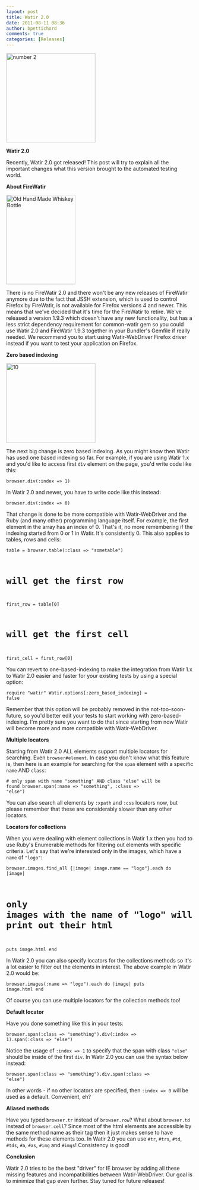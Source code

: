 ```yaml
---
layout: post
title: Watir 2.0
date: 2011-08-11 08:36
author: bpettichord
comments: true
categories: [Releases]
---
```

<a title="number 2 by Leo Reynolds, on Flickr" href="http://www.flickr.com/photos/lwr/3334858673/"><img src="http://farm4.static.flickr.com/3371/3334858673_81abd4e1ef_m.jpg" alt="number 2" width="240" height="240" /></a>

<strong>Watir 2.0</strong>

Recently, Watir 2.0 got released! This post will try to explain all the important changes what this version brought to the automated testing world.

<strong>About FireWatir</strong>

<a title="Old Hand Made Whiskey Bottle by millerm217, on Flickr" href="http://www.flickr.com/photos/mikepmiller/4494745111/"><img src="http://farm3.static.flickr.com/2801/4494745111_9a861f91d6_m.jpg" alt="Old Hand Made Whiskey Bottle" width="186" height="240" /></a>

There is no FireWatir 2.0 and there won't be any new releases of FireWatir anymore due to the fact that JSSH extension, which is used to control Firefox by FireWatir, is not available for Firefox versions 4 and newer. This means that we've decided that it's time for the FireWatir to retire. We've released a version 1.9.3 which doesn't have any new functionality, but has a less strict dependency requirement for common-watir gem so you could use Watir 2.0 and FireWatir 1.9.3 together in your Bundler's Gemfile if really needed. We recommend you to start using Watir-WebDriver Firefox driver instead if you want to test your application on Firefox.

<strong>Zero based indexing</strong>

<a title="10 by cute raco girl, on Flickr" href="http://www.flickr.com/photos/cute_raco_girl/2388152480/"><img src="http://farm3.static.flickr.com/2099/2388152480_86163b3804_m.jpg" alt="10" width="240" height="214" /></a>

The next big change is zero based indexing. As you might know then Watir has used one based indexing so far. For example, if you are using Watir 1.x and you'd like to access first <code>div</code> element on the page, you'd write code like this:

<code>browser.div(:index =&gt; 1)</code>

In Watir 2.0 and newer, you have to write code like this instead:

<code>browser.div(:index =&gt; 0)</code>

That change is done to be more compatible with Watir-WebDriver and the Ruby (and many other) programming language itself. For example, the first element in the array has an index of 0. That's it, no more remembering if the indexing started from 0 or 1 in Watir. It's consistently 0. This also applies to tables, rows and cells:

<code>table = browser.table(:class =&gt; "sometable")
# will get the first row
first_row = table[0]
# will get the first cell
first_cell = first_row[0]</code>

You can revert to one-based-indexing to make the integration from Watir 1.x to Watir 2.0 easier and faster for your existing tests by using a special option:

<code>require "watir"
Watir.options[:zero_based_indexing] = false</code>

Remember that this option will be probably removed in the not-too-soon-future, so you'd better edit your tests to start working with zero-based-indexing. I'm pretty sure you want to do that since starting from now Watir will become more and more compatible with Watir-WebDriver.

<strong>Multiple locators</strong>

Starting from Watir 2.0 ALL elements support multiple locators for searching. Even <code>browser#element</code>. In case you don't know what this feature is, then here is an example for searching for the <code>span</code> element with a specific <code>name</code> AND <code>class</code>:

<code># only span with name "something" AND class "else" will be found
browser.span(:name =&gt; "something", :class =&gt; "else")</code>

You can also search all elements by <code>:xpath</code> and <code>:css</code> locators now, but please remember that these are considerably slower than any other locators.

<strong>Locators for collections</strong>

When you were dealing with element collections in Watir 1.x then you had to use Ruby's Enumerable methods for filtering out elements with specific criteria. Let's say that we're interested only in the images, which have a <code>name</code> of <code>"logo"</code>:

<code>browser.images.find_all {|image| image.name == "logo"}.each do |image|
# only images with the name of "logo" will print out their html
puts image.html
end</code>

In Watir 2.0 you can also specify locators for the collections methods so it's a lot easier to filter out the elements in interest. The above example in Watir 2.0 would be:

<code>browser.images(:name =&gt; "logo").each do |image|
puts image.html
end</code>

Of course you can use multiple locators for the collection methods too!

<strong>Default locator</strong>

Have you done something like this in your tests:

<code>browser.span(:class =&gt; "something").div(:index =&gt; 1).span(:class =&gt; "else")</code>

Notice the usage of <code>:index =&gt; 1</code> to specify that the span with class <code>"else"</code> should be inside of the first <code>div</code>. In Watir 2.0 you can use the syntax below instead:

<code>browser.span(:class =&gt; "something").div.span(:class =&gt; "else")</code>

In other words - if no other locators are specified, then <code>:index =&gt; 0</code> will be used as a default. Convenient, eh?

<strong>Aliased methods</strong>

Have you typed <code>browser.tr</code> instead of <code>browser.row</code>? What about <code>browser.td</code> instead of <code>browser.cell</code>? Since most of the html elements are accessible by the same method name as their tag then it just makes sense to have methods for these elements too. In Watir 2.0 you can use <code>#tr</code>, <code>#trs</code>, <code>#td</code>, <code>#tds</code>, <code>#a</code>, <code>#as</code>, <code>#img</code> and <code>#imgs</code>! Consistency is good!

<strong>Conclusion</strong>

Watir 2.0 tries to be the best "driver" for IE browser by adding all these missing features and incompatibilities between Watir-WebDriver. Our goal is to minimize that gap even further. Stay tuned for future releases!
